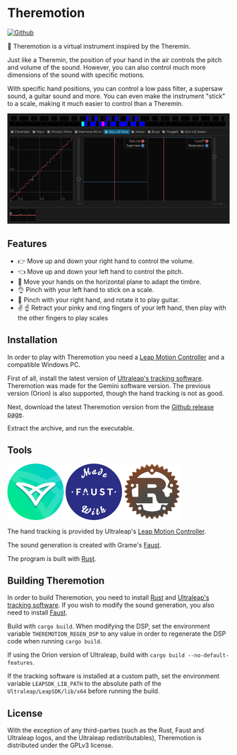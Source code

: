 # Theremotion

[![Github](https://img.shields.io/badge/github-plule%2Ftheremotion-8da0cb?style=flat-square)](https://github.com/plule/leaprs)

👐 Theremotion is a virtual instrument inspired by the Theremin.

Just like a Theremin, the position of your hand in the air controls the pitch
and volume of the sound. However, you can also control much more dimensions of
the sound with specific motions.

With specific hand positions, you can control a low pass filter, a supersaw
sound, a guitar sound and more. You can even make the instrument "stick" to a
scale, making it much easier to control than a Theremin.

![Screenshot](./doc/capture.png)

## Features

- 👉 Move up and down your right hand to control the volume.
- 👈 Move up and down your left hand to control the pitch.
- 👋 Move your hands on the horizontal plane to adapt the timbre.
- 👌 Pinch with your left hand to stick on a scale.
- 🎸 Pinch with your right hand, and rotate it to play guitar.
- ✌ ☝ Retract your pinky and ring fingers of your left hand, then play with the
  other fingers to play scales

## Installation

In order to play with Theremotion you need a [Leap Motion
Controller](https://www.ultraleap.com/product/leap-motion-controller/) and a
compatible Windows PC.

First of all, install the latest version of [Ultraleap's tracking
software](https://developer.leapmotion.com/tracking-software-download).
Theremotion was made for the Gemini software version. The previous version
(Orion) is also supported, though the hand tracking is not as good.

Next, download the latest Theremotion version from the [Github release
page](https://github.com/plule/theremotion/releases).

Extract the archive, and run the executable.

## Tools

[![Leap Motion Controller](doc/ultraleap.png)](https://www.ultraleap.com/product/leap-motion-controller/) [![Faust](doc/faust.png)]((https://faust.grame.fr/)) [![Rust](doc/rust.png)](https://www.rust-lang.org)

The hand tracking is provided by Ultraleap's [Leap Motion Controller](https://www.ultraleap.com/product/leap-motion-controller/).

The sound generation is created with Grame's [Faust](https://faust.grame.fr/).

The program is built with [Rust](https://www.rust-lang.org).

## Building Theremotion

In order to build Theremotion, you need to install
[Rust](https://www.rust-lang.org) and [Ultraleap's tracking
software](https://developer.leapmotion.com/tracking-software-download). If you
wish to modify the sound generation, you also need to install
[Faust](https://faust.grame.fr/).

Build with `cargo build`. When modifying the DSP, set the environment variable
`THEREMOTION_REGEN_DSP` to any value in order to regenerate the DSP code when
running `cargo build`.

If using the Orion version of Ultraleap, build with `cargo build
--no-default-features`.

If the tracking software is installed at a custom path, set the environment
variable `LEAPSDK_LIB_PATH` to the absolute path of the
`Ultraleap/LeapSDK/lib/x64` before running the build.

## License

With the exception of any third-parties (such as the Rust, Faust and Ultraleap
logos, and the Ultraleap redistributables), Theremotion is distributed under the
GPLv3 license.
